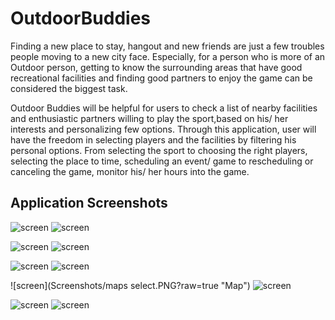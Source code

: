 # OutdoorBuddies
Finding a new place to stay, hangout and new friends are just a few troubles people moving to a new city face. Especially, for a person who is more of an Outdoor person, getting to know the surrounding areas that have good recreational facilities and finding good partners to enjoy the game can be considered the biggest task. 

Outdoor Buddies will be helpful for users to check a list of nearby facilities and enthusiastic partners willing to play the sport,based on his/ her interests and personalizing few options. Through this application, user will have the freedom in selecting players and the facilities by filtering his personal options. From selecting the sport to choosing the right players, selecting the place to time, scheduling an event/ game to rescheduling or canceling the game, monitor his/ her hours into the game. 


## Application Screenshots

![screen](Screenshots/login.PNG?raw=true "Login")         ![screen](Screenshots/register.PNG?raw=true "Register")

![screen](Screenshots/home.PNG?raw=true "Home")           ![screen](Screenshots/aboutapp.PNG?raw=true "About App")

![screen](Screenshots/profile.PNG?raw=true "Profile")     ![screen](Screenshots/maps.PNG?raw=true "Map")

![screen](Screenshots/maps select.PNG?raw=true "Map")     ![screen](Screenshots/search.PNG?raw=true "Search")

![screen](Screenshots/date.PNG?raw=true "Date")           ![screen](Screenshots/time.PNG?raw=true "Time")
